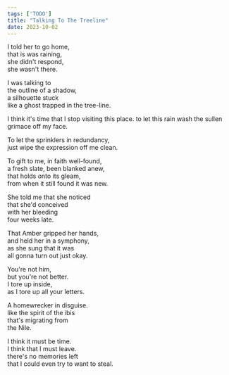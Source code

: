 ```yaml
---
tags: ['TODO']
title: "Talking To The Treeline"
date: 2023-10-02
---
```


I told her to go home,  
that is was raining,  
she didn't respond,  
she wasn't there.

I was talking to  
the outline of a shadow,  
a silhouette stuck  
like a ghost trapped in the tree-line.

I think it's time that I stop visiting this place.
to let this rain wash the sullen grimace off my face.

To let the sprinklers in redundancy,  
just wipe the expression off me clean.

To gift to me, in faith well-found,  
a fresh slate, been blanked anew,  
that holds onto its gleam,  
from when it still found it was new.

She told me that she noticed  
that she'd conceived  
with her bleeding  
four weeks late.

That Amber gripped her hands,  
and held her in a symphony,  
as she sung that it was  
all gonna turn out just okay.

You're not him,  
but you're not better.  
I tore up inside,  
as I tore up all your letters.

A homewrecker in disguise.  
like the spirit of the ibis  
that's migrating from  
the Nile.

I think it must be time.  
I think that I must leave.  
there's no memories left  
that I could even try to want to steal.
